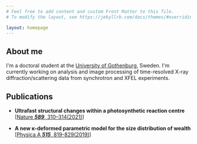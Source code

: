 ```yaml
---
# Feel free to add content and custom Front Matter to this file.
# To modify the layout, see https://jekyllrb.com/docs/themes/#overriding-theme-defaults

layout: homepage
---
```

<!-- # Welcome to my site! -->

## About me
I'm a doctoral student at the [University of Gothenburg](https://www.gu.se/en/about/find-staff/adamsvallejosdonoso), Sweden. I'm currently working on analysis and image processing of time-resolved X-ray diffraction/scattering data from synchrotron and XFEL experiments.

## Publications

- **Ultrafast structural changes within a photosynthetic reaction centre** <br>
[[Nature ***589***, 310–314(2021)](https://www.nature.com/articles/s41586-020-3000-7)]

- **A new κ-deformed parametric model for the size distribution of wealth** <br>
[[Physica A ***515***, 819-829(2019)](https://doi.org/10.1016/j.physa.2018.09.060)]


<!-- Programming languages -->
<!-- ![Your Repository's Stats](https://github-readme-stats.vercel.app/api/top-langs/?username=xvalad&theme=blue-green) -->
<!-- > Visit my [University profile](https://cmb.gu.se/english/about_us/staff?languageId=100001&userId=xvalad) at [Göteborgs Universitet](https://www.gu.se) or my [Google Scholar Profile](https://scholar.google.cl/citations?hl=en&user=FA2XAbgAAAAJ). -->

<!-- [![image](https://avatars.githubusercontent.com/u/56148396?s=400)](https://github.com/xvalad) -->

<!-- <img alt="Python" src="https://img.shields.io/badge/Python-3776AB?style=for-the-badge&logo=python&logoColor=white"/>
<img alt="R" src="https://img.shields.io/badge/r-%23276DC3.svg?&style=for-the-badge&logo=r&logoColor=white"/>
<img alt="LaTeX" src="https://img.shields.io/badge/latex%20-%23008080.svg?&style=for-the-badge&logo=latex&logoColor=white"/>
<img alt="Markdown" src="https://img.shields.io/badge/markdown-%23000000.svg?&style=for-the-badge&logo=markdown&logoColor=white"/> 
<img alt="Ubuntu" src="https://img.shields.io/badge/Ubuntu-E95420?style=for-the-badge&logo=ubuntu&logoColor=white"/> 
<img alt="Patreon" src="https://img.shields.io/badge/Patreon-F96854?style=for-the-badge&logo=patreon&logoColor=white"/> -->
